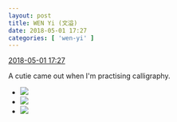 ```yaml
---
layout: post
title: WEN Yi (文溢)
date: 2018-05-01 17:27
categories: [ 'wen-yi' ]
---
```


<div class="weibo-info">
  <a href="https://weibo.com/6507106244/GeEoWunq2">2018-05-01 17:27</a>
</div>

A cutie came out when I'm practising calligraphy.

<!-- more -->

<ul class="weibo-pic-list-1">
  <li class="weibo-pic">
    <a href="https://wx2.sinaimg.cn/mw690/0076n9Awgy1fqvytcmby1j30qo1bvafa.jpg"><img src="https://wx2.sinaimg.cn/thumb150/0076n9Awgy1fqvytcmby1j30qo1bvafa.jpg"/></a>
  </li>
  <li class="weibo-pic">
    <a href="https://wx2.sinaimg.cn/mw690/0076n9Awgy1fqvytbjchuj30qh1dbq7r.jpg"><img src="https://wx2.sinaimg.cn/thumb150/0076n9Awgy1fqvytbjchuj30qh1dbq7r.jpg"/></a>
  </li>
  <li class="weibo-pic">
    <a href="https://wx3.sinaimg.cn/mw690/0076n9Awgy1fqvytd9naej30qo180jvn.jpg"><img src="https://wx3.sinaimg.cn/thumb150/0076n9Awgy1fqvytd9naej30qo180jvn.jpg"/></a>
  </li>
</ul>
